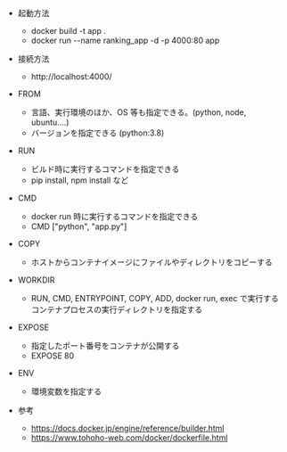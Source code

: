  * 起動方法
    - docker build -t app .
    - docker run --name ranking_app -d -p 4000:80 app
 * 接続方法
    - http://localhost:4000/

 * FROM
    - 言語、実行環境のほか、OS 等も指定できる。(python, node, ubuntu....)
    - バージョンを指定できる (python:3.8)
 
 * RUN
    - ビルド時に実行するコマンドを指定できる
    - pip install, npm install など

 * CMD
    - docker run 時に実行するコマンドを指定できる
    - CMD ["python", "app.py"]

 * COPY
    - ホストからコンテナイメージにファイルやディレクトリをコピーする

 * WORKDIR
    - RUN, CMD, ENTRYPOINT, COPY, ADD, docker run, exec で実行するコンテナプロセスの実行ディレクトリを指定する

 * EXPOSE
    - 指定したポート番号をコンテナが公開する
    - EXPOSE 80

 * ENV
    - 環境変数を指定する

 * 参考
    - https://docs.docker.jp/engine/reference/builder.html
    - https://www.tohoho-web.com/docker/dockerfile.html
